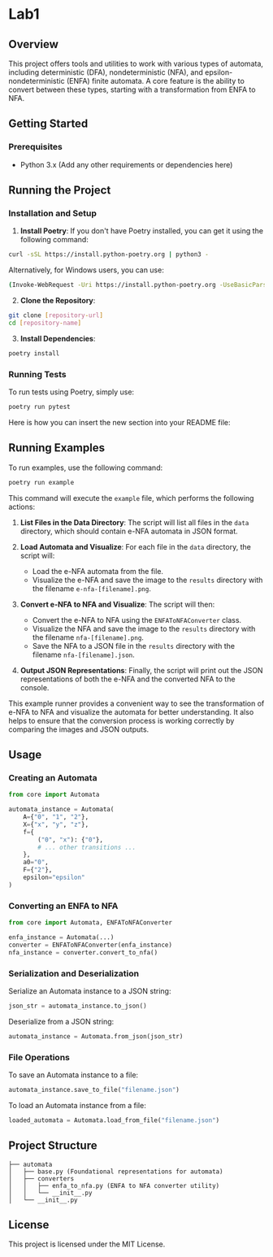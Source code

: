 # Lab1

## Overview
This project offers tools and utilities to work with various types of automata, including deterministic (DFA), 
nondeterministic (NFA), and epsilon-nondeterministic (ENFA) finite automata. A core feature is the ability to convert 
between these types, starting with a transformation from ENFA to NFA.

## Getting Started

### Prerequisites
- Python 3.x
(Add any other requirements or dependencies here)

## Running the Project

### Installation and Setup
1. **Install Poetry**: If you don't have Poetry installed, you can get it using the following command:

```bash
curl -sSL https://install.python-poetry.org | python3 -
```

Alternatively, for Windows users, you can use:

```bash
(Invoke-WebRequest -Uri https://install.python-poetry.org -UseBasicParsing).Content | python -
```

2. **Clone the Repository**:

```bash
git clone [repository-url]
cd [repository-name]
```

3. **Install Dependencies**: 

```bash
poetry install
```

### Running Tests
To run tests using Poetry, simply use:

```bash
poetry run pytest
```

Here is how you can insert the new section into your README file:

## Running Examples

To run examples, use the following command:

```bash
poetry run example
```

This command will execute the `example` file, which performs the following actions:

1. **List Files in the Data Directory**: The script will list all files in the `data` directory, which should contain e-NFA automata in JSON format.

2. **Load Automata and Visualize**: For each file in the `data` directory, the script will:
    - Load the e-NFA automata from the file.
    - Visualize the e-NFA and save the image to the `results` directory with the filename `e-nfa-[filename].png`.

3. **Convert e-NFA to NFA and Visualize**: The script will then:
    - Convert the e-NFA to NFA using the `ENFAToNFAConverter` class.
    - Visualize the NFA and save the image to the `results` directory with the filename `nfa-[filename].png`.
    - Save the NFA to a JSON file in the `results` directory with the filename `nfa-[filename].json`.

4. **Output JSON Representations**: Finally, the script will print out the JSON representations of both the e-NFA and the converted NFA to the console.

This example runner provides a convenient way to see the transformation of e-NFA to NFA and visualize the automata for 
better understanding. It also helps to ensure that the conversion process is working correctly by comparing the images and JSON outputs.

## Usage

### Creating an Automata

```python
from core import Automata

automata_instance = Automata(
    A={"0", "1", "2"},
    X={"x", "y", "z"},
    f={
        ("0", "x"): {"0"},
        # ... other transitions ...
    },
    a0="0",
    F={"2"},
    epsilon="epsilon"
)
```

### Converting an ENFA to NFA

```python
from core import Automata, ENFAToNFAConverter

enfa_instance = Automata(...)
converter = ENFAToNFAConverter(enfa_instance)
nfa_instance = converter.convert_to_nfa()
```

### Serialization and Deserialization

Serialize an Automata instance to a JSON string:

```python
json_str = automata_instance.to_json()
```

Deserialize from a JSON string:

```python
automata_instance = Automata.from_json(json_str)
```

### File Operations

To save an Automata instance to a file:

```python
automata_instance.save_to_file("filename.json")
```

To load an Automata instance from a file:

```python
loaded_automata = Automata.load_from_file("filename.json")
```

## Project Structure
```
├── automata
│   ├── base.py (Foundational representations for automata)
│   ├── converters
│   │   ├── enfa_to_nfa.py (ENFA to NFA converter utility)
│   │   └── __init__.py
│   └── __init__.py
```

## License
This project is licensed under the MIT License.

